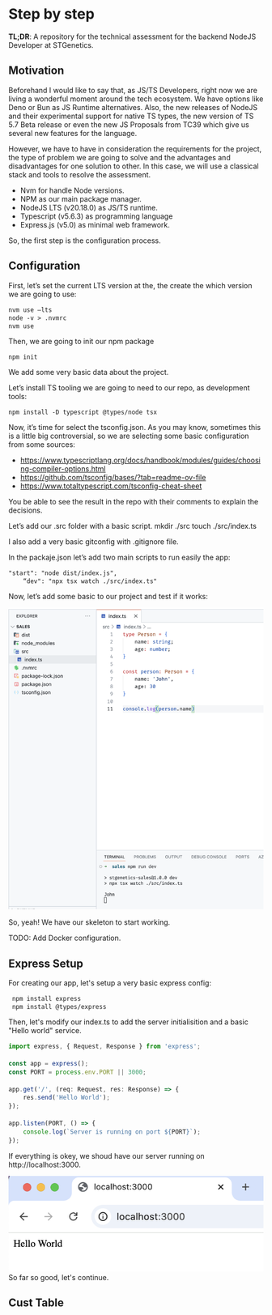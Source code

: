 # Step by step

**TL;DR**: A repository for the technical assessment for the backend NodeJS Developer at STGenetics.

## Motivation 
Beforehand I would like to say that, as JS/TS Developers, right now we are living a wonderful moment around the tech ecosystem. We have options like Deno or Bun as JS Runtime alternatives. Also, the new releases of NodeJS and their experimental support for native TS types, the new version of TS 5.7 Beta release or even the new JS Proposals from TC39 which give us several new features for the language.

However, we have to have in consideration the requirements for the project, the type of problem we are going to solve and the advantages and disadvantages for one solution to other. In this case, we will use a classical stack and tools to resolve the assessment.

- Nvm for handle Node versions. 
- NPM as our main package manager. 
- NodeJS LTS (v20.18.0) as JS/TS runtime. 
- Typescript (v5.6.3) as programming language
- Express.js (v5.0) as minimal web framework. 

So, the first step is the configuration process.

## Configuration
First, let’s set the current LTS version at the, the create the  which version we are going to use: 

	nvm use —lts 
	node -v > .nvmrc
	nvm use

Then, we are going to init our npm package

	npm init

We add some very basic data about the project. 

Let’s install TS tooling we are going to need to our repo, as development tools:

	npm install -D typescript @types/node tsx

Now, it’s time for select the tsconfig.json. As you may know, sometimes this is a little big controversial, so we are selecting some basic configuration from some sources: 

* https://www.typescriptlang.org/docs/handbook/modules/guides/choosing-compiler-options.html
* https://github.com/tsconfig/bases/?tab=readme-ov-file
* https://www.totaltypescript.com/tsconfig-cheat-sheet

You be able to see the result in the repo with their comments to explain the decisions. 

Let’s add our .src folder with a basic script. 
	mkdir ./src
	touch ./src/index.ts

I also add a very basic gitconfig with .gitignore file. 

In the packaje.json let’s add two main scripts to run easily the app:

	"start": "node dist/index.js",
    	“dev": "npx tsx watch ./src/index.ts"


Now, let’s add some basic to our project and test if it works:

![Structure](.images/structure.png)

So, yeah! We have our skeleton to start working. 

TODO: Add Docker configuration. 	

## Express Setup 

For creating our app, let's setup a very basic express config:

     npm install express 
     npm install @types/express

Then, let's modify our index.ts to add the server initialisition and a basic "Hello world" service. 

```ts
import express, { Request, Response } from 'express';

const app = express();
const PORT = process.env.PORT || 3000;

app.get('/', (req: Request, res: Response) => {
    res.send('Hello World');
});

app.listen(PORT, () => {
    console.log(`Server is running on port ${PORT}`);
});
```

If everything is okey, we shoud have our server running on http://localhost:3000. 

![Hello world](/.images/helloWorld.png)
So far so good, let's continue.

## Cust Table



